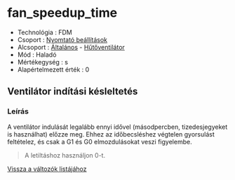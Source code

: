 # fan\_speedup\_time

* Technológia : FDM
* Csoport : [Nyomtató beállítások](../../beallitasok/printer_settings.md)
* Alcsoport : [Általános](../../beallitasok/printer_settings.md#général) - [Hűtőventilátor](../../beallitasok/printer_settings.md#ventilateur-de-refroidissement)
* Mód : Haladó
* Mértékegység : s
* Alapértelmezett érték : 0

## Ventilátor indítási késleltetés

### Leírás

A ventilátor indulását legalább ennyi idővel \(másodpercben, tizedesjegyeket is használhat\) előzze meg. Ehhez az időbecsléshez végtelen gyorsulást feltételez, és csak a G1 és G0 elmozdulásokat veszi figyelembe.

> A letiltáshoz használjon 0-t.

[Vissza a változók listájához](/)

